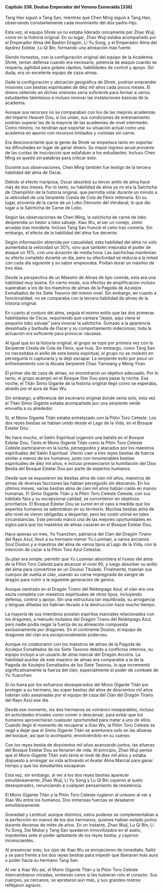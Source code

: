
#### Capítulo 336. Douluo Emperador del Veneno Esmeralda [336]


Tang Hao siguió a Tang San, mientras que Chen Ming siguió a Tang Hao, observando constantemente cada movimiento del dúo padre-hijo.

Esta vez, el equipo Shrek ya no estaba liderado únicamente por Zhao Wuji, como en la historia original. En su lugar, Zhao Wuji estaba acompañado por el Emperador Alma del Bastón Dragón, Li Yu Song, y el Emperador Alma del Ajedrez Estelar, Lu Qi Bin, formando una alineación más fuerte.

Siendo honestos, con la configuración original del equipo de la Academia Shrek, tenían defensa cuando era necesario, potencia de ataque cuando se requería, agilidad para golpes rápidos, habilidades de control y apoyo. Sin duda, era un excelente equipo de caza-almas.

Dada la configuración y ubicación geográfica de Shrek, podrían emprender misiones con bestias espirituales de diez mil años cada pocos meses. El dinero obtenido en dichas misiones sería suficiente para formar a varios estudiantes talentosos e incluso renovar las instalaciones básicas de la academia.

Aunque sus recursos no se comparaban con los de las mejores academias del Imperio Heaven Dou, si los unían, sus condiciones de entrenamiento podrían superar las de la mayoría de las academias de nivel intermedio. Como mínimo, no tendrían que soportar su situación actual como una academia en apuros con recursos limitados y comidas sin carne.

Era desconcertante que la gente de Shrek se empeñara tanto en soportar las dificultades en lugar de ganar dinero. Su mayor ingreso anual provenía de las cuotas de inscripción que estafaban a los estudiantes. Incluso Chen Ming se quedó sin palabras para criticar esto.

Durante sus observaciones, Chen Ming también fue testigo de la tercera habilidad del alma de Oscar.

Debido al efecto mariposa, Oscar absorbió su tercer anillo de alma hace más de dos meses. Por lo tanto, su habilidad de alma ya no era la Salchicha de Champiñón de la historia original, que permitía volar durante un minuto a la velocidad de una Serpiente Cresta de Cola de Fénix milenaria. En su lugar, provenía de la carne de un Lobo Demonio del Vendaval, lo que dio lugar a la Salchicha de Carne de Lobo.

Según las observaciones de Chen Ming, la salchicha de carne de lobo desprendía un hedor a lobo salvaje. Xiao Wu, al ser un conejo, sintió arcadas tras morderla. Incluso Tang San frunció el ceño tras comerla. Sin embargo, el efecto de la habilidad del alma fue decente.

Según información obtenida por casualidad, esta habilidad del alma no solo aumentaba la velocidad un 30%, sino que también mejoraba el poder de ataque un 15%, con una duración de media hora. Las salchichas mantenían su efecto completo durante un día, pero su efectividad se reducía a la mitad con cada día siguiente y su sabor empeoraba. Podían durar un máximo de tres días.

Desde la perspectiva de un Maestro de Almas de tipo comida, esta era una habilidad muy buena. En cierto modo, sus efectos de amplificación incluso superaban a los de los maestros de almas de la Pagoda de Azulejos Esmaltados de los Siete Tesoros del mismo nivel. Sin embargo, en cuanto a funcionalidad, no se comparaba con la tercera habilidad de almas de la historia original.

En cuanto al conjuro del alma, seguía el mismo estilo que las dos primeras habilidades de Oscar, requiriendo que cantara "Jejeje, aquí viene el pequeño lobo salvaje" para invocar la salchicha. Sumado a la apariencia desaliñada y barbuda de Oscar y su comportamiento indecoroso, toda la actuación era suficiente para provocar náuseas.

Al igual que en la historia original, el grupo se topó por primera vez con la Serpiente Cresta de Cola de Fénix, que huía. Sin embargo, como Tang San no necesitaba el anillo de esta bestia espiritual, el grupo no se molestó en perseguirla ni capturarla y la dejó escapar. La serpiente evitó por poco un enfrentamiento con la Abuela Serpiente Chao Tianxiang y Meng Yiran.

El primer día de caza de almas, no encontraron un objetivo adecuado. Por lo tanto, el grupo acampó en el Bosque Star Dou para pasar la noche. Esa noche, el Titán Simio Gigante de la historia original llegó como se esperaba, atraído por el aura de Xiao Wu.

Sin embargo, a diferencia del escenario original donde venía solo, esta vez el Titán Simio Gigante estaba acompañado por una serpiente verde envuelta a su alrededor.

Sí, el Mono Gigante Titán estaba entrelazado con la Pitón Toro Celeste. Los dos reyes bestias se habían unido desde el Lago de la Vida, en el Bosque Estelar Dou.

No hace mucho, el Salón Espiritual organizó una batalla en el Bosque Estelar Dou. Tanto el Mono Gigante Titán como la Pitón Toro Celeste Celeste participaron en la lucha, perseguidos y atacados por los maestros espirituales del Salón Espiritual. Vieron caer a tres reyes bestias de fuerza similar a manos de los humanos, junto con innumerables bestias espirituales de diez mil años, e incluso presenciaron la humillación del Dios Bestia del Bosque Estelar Dou por parte de expertos humanos.

Desde que se expusieron las bestias alma de cien mil años, maestros de almas de diversas facciones las habían perseguido sin descanso. En los últimos meses, varias bestias alma de cien mil años habían caído en manos humanas. El Simio Gigante Titán y la Pitón Toro Celeste Celeste, con sus hábitats fijos y su excepcional calidad, se convirtieron en objetivos prioritarios. El Bosque Estelar Dou se sumió en el caos a medida que los expertos humanos se adentraban en su territorio. Muchas bestias alma de alto nivel se vieron obligadas a despertar, pero les costó unirse en tales circunstancias. Este período marcó una de las mejores oportunidades en siglos para que los maestros de almas cazaran en el Bosque Estelar Dou.

Hace apenas un mes, Yu Yuanzhen, patriarca del Clan del Dragón Tirano del Rayo Azul, llevó a su hermano menor Yu Luomian, a varios ancianos Soul Douluo y a maestros del alma de varios tipos al Lago de la Vida, con la intención de cazar a la Pitón Toro Azul Celestial.

Su plan era simple: permitir que Yu Luomian absorbiera el hueso del alma de la Pitón Toro Celeste para alcanzar el nivel 90, y luego absorber su anillo del alma para convertirse en un Douluo Titulado. Finalmente, traerían sus cuerpos de vuelta al clan, usando su carne impregnada de sangre de dragón para nutrir a la siguiente generación de genios.

Aunque centrado en el Dragón Tirano del Relámpago Azul, el clan era una secta completa con maestros espirituales de otros tipos, incluyendo defensa, control y apoyo. Sin una estructura tan equilibrada, su arrogancia y lenguas afiladas los habrían llevado a la destrucción hace mucho tiempo.

La mayoría de sus miembros poseían espíritus marciales relacionados con los dragones, a menudo mutados del Dragón Tirano del Relámpago Azul, pero nadie podía negar la fuerza de su alineación compuesta exclusivamente por dragones. En el continente Douluo, el equipo de dragones del clan era excepcionalmente poderoso.

Aunque no colaboraron con los maestros de almas de la Pagoda de Azulejos Esmaltados de los Siete Tesoros debido a conflictos internos, su equipo incluyó a un usuario de alma marcial del Dragón Arcoíris. La habilidad auxiliar de este maestro de almas era comparable a la de la Pagoda de Azulejos Esmaltados de los Siete Tesoros, lo que incrementó significativamente la fuerza del clan, especialmente el poder de combate de Yu Yuanzhen.

Si no fuera por los esfuerzos desesperados del Mono Gigante Titán por proteger a su hermano, las súper bestias del alma de doscientos mil años habrían sido asesinadas por el equipo de caza del Clan del Dragón Tirano del Rayo Azul ese día.

Desde ese momento, los dos hermanos se volvieron inseparables, incluso en actividades triviales como comer o descansar, para evitar que los humanos aprovecharan cualquier oportunidad para matar a uno de ellos. Cuando llegó el momento de recuperar a Xiao Wu, la Pitón Toro Celeste se negó a dejar que el Simio Gigante Titán se aventurara solo en las afueras del bosque, así que lo acompañó, envolviéndolo en su cuerpo.

Con los reyes bestia de doscientos mil años avanzando juntos, las afueras del Bosque Estelar Dou se llenaron de vida. Al principio, Zhao Wuji pensó que el Mono Gigante Titán solo tenía el nivel de diez mil años y estaba dispuesto a arriesgar su vida activando el Avatar Alma Marcial para ganar tiempo y que los estudiantes escaparan.

Esta vez, sin embargo, al ver a los dos reyes bestias aparecer simultáneamente, Zhao Wuji, Li Yu Song y Lu Qi Bin cayeron al suelo desesperados, renunciando a cualquier pensamiento de resistencia.

El Mono Gigante Titán y la Pitón Toro Celeste rugieron al unísono al ver a Xiao Wu entre los humanos. Dos inmensas fuerzas se desataron simultáneamente.

Gravedad y Lentitud: aunque distintos, estos poderes se complementaban a la perfección en manos de los dos hermanos, quienes habían estado juntos durante decenas de miles de años. En un instante, Zhao Wuji, Lu Qi Bin, Li Yu Song, Dai Mubai y Tang San quedaron inmovilizados en el suelo, impotentes ante el poder aplastante de los reyes bestia, y cayeron inconscientes.

Al presenciar esto, los ojos de Xiao Wu se enrojecieron de inmediato. Saltó y se paró frente a los dos reyes bestias para impedir que liberaran más aura o poder hacia su hermano Tang San.

Al ver a Xiao Wu así, el Mono Gigante Titán y la Pitón Toro Celeste intercambiaron miradas, sintiendo como si les hubieran roto el corazón. Sus cuerpos, ya cercanos, se apretaron aún más, y sus grandes rostros reflejaron agravio.